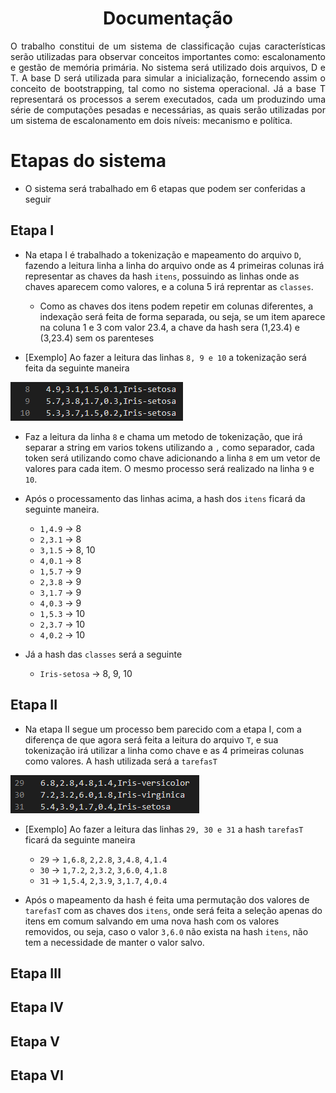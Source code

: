 <h1 align="center">Documentação</h1>

<p align="justify">
	O trabalho constitui de um sistema de classificação cujas características serão utilizadas para observar conceitos importantes como: escalonamento e gestão de memória primária. No sistema será utilizado dois arquivos, D e T. A base D será utilizada para simular a inicialização, fornecendo assim o conceito de bootstrapping, tal como no sistema operacional. Já a base T representará os processos a serem executados, cada um produzindo uma série de computações pesadas e necessárias, as quais serão utilizadas por um sistema de escalonamento em dois níveis: mecanismo e política.
</p>

# Etapas do sistema

- O sistema será trabalhado em 6 etapas que podem ser conferidas a seguir

## Etapa I

- Na etapa I é trabalhado a tokenização e mapeamento do arquivo `D`, fazendo a leitura linha a linha do arquivo onde as 4 primeiras colunas irá representar as chaves da hash `itens`, possuindo as linhas onde as chaves aparecem como valores, e a coluna 5 irá reprentar as `classes`.

  - Como as chaves dos itens podem repetir em colunas diferentes, a indexação será feita de forma separada, ou seja, se um item aparece na coluna 1 e 3 com valor 23.4, a chave da hash sera (1,23.4) e (3,23.4) sem os parenteses

- [Exemplo] Ao fazer a leitura das linhas `8, 9 e 10` a tokenização será feita da seguinte maneira

![Scrennshot](src/files/imgs/linhasD.png)

- Faz a leitura da linha `8` e chama um metodo de tokenização, que irá separar a string em varios tokens utilizando a `,` como separador, cada token será utilizando como chave adicionando a linha `8` em um vetor de valores para cada item. O mesmo processo será realizado na linha `9` e `10`.

- Após o processamento das linhas acima, a hash dos `itens` ficará da seguinte maneira.

  - `1,4.9` -> 8
  - `2,3.1` -> 8
  - `3,1.5` -> 8, 10
  - `4,0.1` -> 8
  - `1,5.7` -> 9
  - `2,3.8` -> 9
  - `3,1.7` -> 9
  - `4,0.3` -> 9
  - `1,5.3` -> 10
  - `2,3.7` -> 10
  - `4,0.2` -> 10

- Já a hash das `classes` será a seguinte
  - `Iris-setosa` -> 8, 9, 10

## Etapa II

- Na etapa II segue um processo bem parecido com a etapa I, com a diferença de que agora será feita a leitura do arquivo `T`, e sua tokenização irá utilizar a linha como chave e as 4 primeiras colunas como valores. A hash utilizada será a `tarefasT`

![Scrennshot](src/files/imgs/linhasT.png)

- [Exemplo] Ao fazer a leitura das linhas `29, 30 e 31` a hash `tarefasT` ficará da seguinte maneira

  - `29` -> `1,6.8`, `2,2.8`, `3,4.8`, `4,1.4`
  - `30` -> `1,7.2`, `2,3.2`, `3,6.0`, `4,1.8`
  - `31` -> `1,5.4`, `2,3.9`, `3,1.7`, `4,0.4`

- Após o mapeamento da hash é feita uma permutação dos valores de `tarefasT` com as chaves dos `itens`, onde será feita a seleção apenas do itens em comum salvando em uma nova hash com os valores removidos, ou seja, caso o valor `3,6.0` não exista na hash `itens`, não tem a necessidade de manter o valor salvo.

## Etapa III

## Etapa IV

## Etapa V

## Etapa VI

